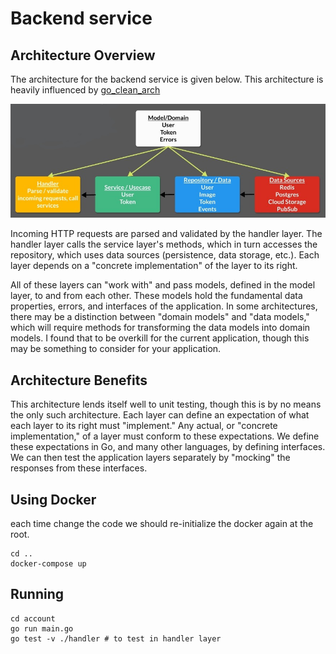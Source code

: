 # Backend service

## Architecture Overview

The architecture for the backend service is given below. This architecture is heavily influenced by [go_clean_arch](https://github.com/bxcodec/go-clean-arch)

![App Overview](./service_architecture.png)

Incoming HTTP requests are parsed and validated by the handler layer. The handler layer calls the service layer's methods, which in turn accesses the repository, which uses data sources (persistence, data storage, etc.). Each layer depends on a "concrete implementation" of the layer to its right.

All of these layers can "work with" and pass models, defined in the model layer, to and from each other. These models hold the fundamental data properties, errors, and interfaces of the application. In some architectures, there may be a distinction between "domain models" and "data models," which will require methods for transforming the data models into domain models. I found that to be overkill for the current application, though this may be something to consider for your application.


## Architecture Benefits

This architecture lends itself well to unit testing, though this is by no means the only such architecture. Each layer can define an expectation of what each layer to its right must "implement." Any actual, or "concrete implementation," of a layer must conform to these expectations. We define these expectations in Go, and many other languages, by defining interfaces. We can then test the application layers separately by "mocking" the responses from these interfaces.

## Using Docker

each time change the code we should re-initialize the docker again at the root.

````
cd ..
docker-compose up
````

## Running

````
cd account
go run main.go
go test -v ./handler # to test in handler layer
````